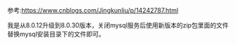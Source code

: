 
参考:https://www.cnblogs.com/Jingkunliu/p/14242787.html

我是从8.0.12升级到8.0.30版本，关闭mysql服务后使用新版本的zip包里面的文件替换mysql安装目录下的文件即可。
